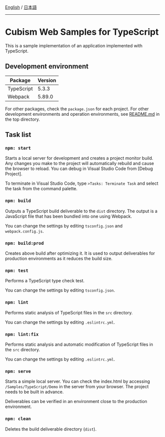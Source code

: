 [English](README.md) / [日本語](README.ja.md)

---

# Cubism Web Samples for TypeScript

This is a sample implementation of an application implemented with TypeScript.


## Development environment

| Package | Version |
| --- | --- |
| TypeScript | 5.3.3 |
| Webpack | 5.89.0 |

For other packages, check the `package.json` for each project.
For other development environments and operation environments, see [README.md](/README.md) in the top directory.


## Task list

### `npm: start`

Starts a local server for development and creates a project monitor build.
Any changes you make to the project will automatically rebuild and cause the browser to reload.
You can debug in Visual Studio Code from [Debug Project].

To terminate in Visual Studio Code, type `>Tasks: Terminate Task` and select the task from the command palette.

### `npm: build`

Outputs a TypeScript build deliverable to the `dist` directory.
The output is a JavaScript file that has been bundled into one using Webpack.

You can change the settings by editing `tsconfig.json` and `webpack.config.js`.

### `npm: build:prod`

Creates above build after optimizing it.
It is used to output deliverables for production environments as it reduces the build size.

### `npm: test`

Performs a TypeScript type check test.

You can change the settings by editing `tsconfig.json`.

### `npm: lint`

Performs static analysis of TypeScript files in the `src` directory.

You can change the settings by editing `.eslintrc.yml`.

### `npm: lint:fix`

Performs static analysis and automatic modification of TypeScript files in the `src` directory.

You can change the settings by editing `.eslintrc.yml`.

### `npm: serve`

Starts a simple local server.
You can check the index.html by accessing `/Samples/TypeScript/Demo` in the server from your browser.
The project needs to be built in advance.

Deliverables can be verified in an environment close to the production environment.

### `npm: clean`

Deletes the build deliverable directory (`dist`).
